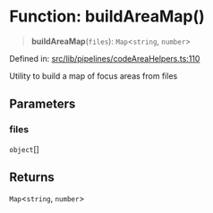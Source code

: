 # Function: buildAreaMap()

> **buildAreaMap**(`files`): `Map`\<`string`, `number`\>

Defined in: [src/lib/pipelines/codeAreaHelpers.ts:110](https://github.com/elizaOS/elizaos.github.io/blob/4810f50019028b92f4f2a0ac31323fd787c7f288/src/lib/pipelines/codeAreaHelpers.ts#L110)

Utility to build a map of focus areas from files

## Parameters

### files

`object`[]

## Returns

`Map`\<`string`, `number`\>
